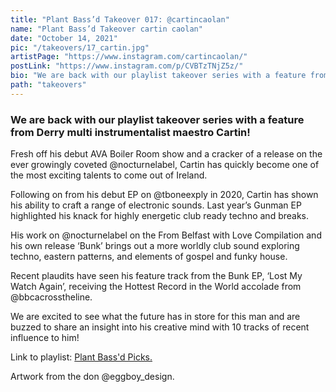 ```yaml
---
title: "Plant Bass’d Takeover 017: @cartincaolan"
name: "Plant Bass’d Takeover cartin caolan"
date: "October 14, 2021"
pic: "/takeovers/17_cartin.jpg"
artistPage: "https://www.instagram.com/cartincaolan/"
postLink: "https://www.instagram.com/p/CVBTzTNjZ5z/"
bio: "We are back with our playlist takeover series with a feature from Derry multi instrumentalist maestro Cartin!"
path: "takeovers"
---
```


### We are back with our playlist takeover series with a feature from Derry multi instrumentalist maestro Cartin!

Fresh off his debut AVA Boiler Room show and a cracker of a release on the ever growingly coveted @nocturnelabel, Cartin has quickly become one of the most exciting talents to come out of Ireland.

Following on from his debut EP on @tboneexply in 2020, Cartin has shown his ability to craft a range of electronic sounds. Last year’s Gunman EP highlighted his knack for highly energetic club ready techno and breaks.

His work on @nocturnelabel on the From Belfast with Love Compilation and his own release ‘Bunk’ brings out a more worldly club sound exploring techno, eastern patterns, and elements of gospel and funky house.

Recent plaudits have seen his feature track from the Bunk EP, ‘Lost My Watch Again’, receiving the Hottest Record in the World accolade from @bbcacrosstheline.

We are excited to see what the future has in store for this man and are buzzed to share an insight into his creative mind with 10 tracks of recent influence to him!

Link to playlist: <a role="button" class="btn btn-dark" href="https://open.spotify.com/playlist/5skAgzUfGmZLwrOPNLnGVf">Plant Bass'd Picks.</a>

Artwork from the don @eggboy_design.
